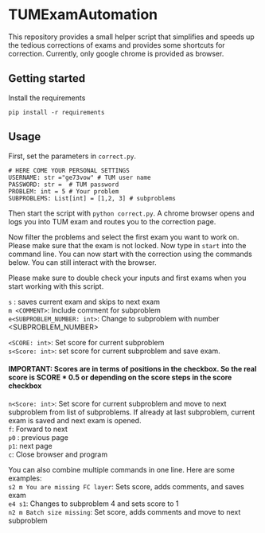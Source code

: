 # TUMExamAutomation
This repository provides a small helper script that simplifies and speeds up the tedious corrections of exams and provides some shortcuts for correction. 
Currently, only google chrome is provided as browser.

## Getting started
Install the requirements
```
pip install -r requirements
```

## Usage

First, set the parameters in ```correct.py```.

```
# HERE COME YOUR PERSONAL SETTINGS
USERNAME: str ="ge73vow" # TUM user name
PASSWORD: str =  # TUM password
PROBLEM: int = 5 # Your problem
SUBPROBLEMS: List[int] = [1,2, 3] # subproblems
```

Then start the script with ```python correct.py```. 
A chrome browser opens and logs you into TUM exam and routes you to the correction page.

Now filter the problems and select the first exam you want to work on. Please make sure that the exam is not locked. 
Now type in ```start``` into the command line. You can now start with the correction using the commands below. 
You can still interact with the browser.

Please make sure to double check your inputs and first exams when you start working with this script.


```s``` : saves current exam and skips to next exam  
```m <COMMENT>```: Include comment for subproblem  
```e<SUBPROBLEM_NUMBER: int>```: Change to subproblem with number <SUBPROBLEM_NUMBER>  

```<SCORE: int>```: Set score for current subproblem  
```s<Score: int>```: set score for current subproblem and save exam. 
#### IMPORTANT: Scores are in terms of positions in the checkbox. So the real score is SCORE * 0.5 or depending on the score steps in the score checkbox
```n<Score: int>```: Set score for current subproblem and move to next subproblem from list of subproblems. If already at last subproblem, current exam is saved and next exam is opened.   
```f```: Forward to next   
```p0``` : previous page  
```p1```: next page  
```c```: Close browser and program  


You can also combine multiple commands in one line. Here are some examples:  
```s2 m You are missing FC layer```: Sets score, adds comments, and saves exam  
```e4 s1```: Changes to subproblem 4 and sets score to 1  
```n2 m Batch size missing```: Set score, adds comments and move to next subproblem  


